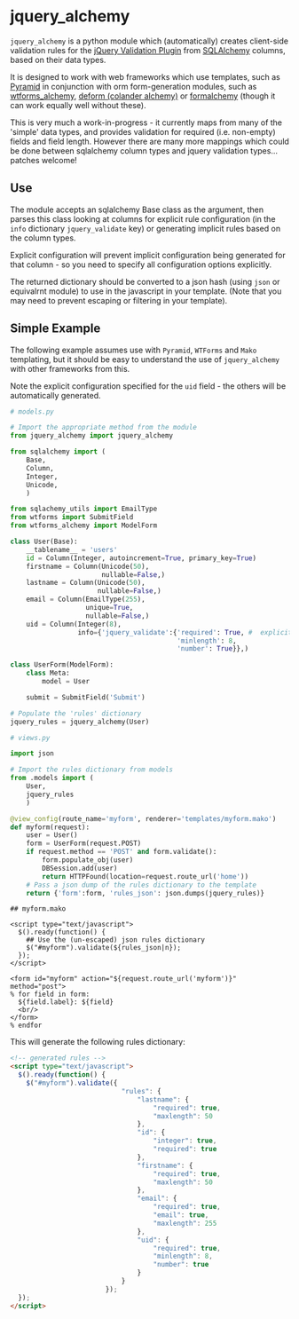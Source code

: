 # jquery_alchemy

`jquery_alchemy` is a python module which (automatically) creates client-side validation rules for the [jQuery Validation Plugin](http://jqueryvalidation.org/) from [SQLAlchemy](http://www.sqlalchemy.org/) columns, based on their data types.

It is designed to work with web frameworks which use templates, such as [Pyramid](http://www.pylonsproject.org/) in conjunction with orm form-generation modules, such as [wtforms_alchemy](https://wtforms-alchemy.readthedocs.org/en/latest/), [deform (colander alchemy)](https://colanderalchemy.readthedocs.org/en/latest/) or [formalchemy](http://docs.formalchemy.org/) (though it can work equally well without these).

This is very much a work-in-progress - it currently maps from many of the 'simple' data types, and provides validation for required (i.e. non-empty) fields and field length.  However there are many more mappings which could be done between sqlalchemy column types and jquery validation types... patches welcome!

## Use

The module accepts an sqlalchemy Base class as the argument, then parses this class looking at columns for explicit rule configuration (in the `info` dictionary `jquery_validate` key) or generating implicit rules based on the column types.

Explicit configuration will prevent implicit configuration being generated for that column - so you need to specify all configuration options explicitly.

The returned dictionary should be converted to a json hash (using `json` or equivalrnt module) to use in the javascript in your template. (Note that you may need to prevent escaping or filtering in your template).

## Simple Example

The following example assumes use with `Pyramid`, `WTForms` and `Mako` templating, but it should be easy to understand the use of `jquery_alchemy` with other frameworks from this.

Note the explicit configuration specified for the `uid` field - the others will be automatically generated.

```python
# models.py

# Import the appropriate method from the module
from jquery_alchemy import jquery_alchemy

from sqlalchemy import (
    Base,
    Column,
    Integer,
    Unicode,
    )

from sqlachemy_utils import EmailType
from wtforms import SubmitField
from wtforms_alchemy import ModelForm

class User(Base):
    __tablename__ = 'users'
    id = Column(Integer, autoincrement=True, primary_key=True)
    firstname = Column(Unicode(50),
                       nullable=False,)
    lastname = Column(Unicode(50),
                      nullable=False,)
    email = Column(EmailType(255),
                   unique=True,
                   nullable=False,)
    uid = Column(Integer(8),
                 info={'jquery_validate':{'required': True, #  explicit config
                                          'minlength': 8,
                                          'number': True}},)

class UserForm(ModelForm):
    class Meta:
        model = User

    submit = SubmitField('Submit')

# Populate the 'rules' dictionary
jquery_rules = jquery_alchemy(User)

```

```python
# views.py

import json

# Import the rules dictionary from models
from .models import (
    User,
    jquery_rules
    )

@view_config(route_name='myform', renderer='templates/myform.mako')
def myform(request):
    user = User()
    form = UserForm(request.POST)
    if request.method == 'POST' and form.validate():
        form.populate_obj(user)
        DBSession.add(user)
        return HTTPFound(location=request.route_url('home'))
    # Pass a json dump of the rules dictionary to the template
    return {'form':form, 'rules_json': json.dumps(jquery_rules)}

```

```mako
## myform.mako

<script type="text/javascript">
  $().ready(function() {
    ## Use the (un-escaped) json rules dictionary
    $("#myform").validate(${rules_json|n});
  });
</script>

<form id="myform" action="${request.route_url('myform')}" method="post">
% for field in form:
  ${field.label}: ${field}
  <br/>
</form>
% endfor
```

This will generate the following rules dictionary:

```html
<!-- generated rules -->
<script type="text/javascript">
  $().ready(function() {
    $("#myform").validate({
                            "rules": {
                                "lastname": {
                                    "required": true,
                                    "maxlength": 50
                                },
                                "id": {
                                    "integer": true,
                                    "required": true
                                },
                                "firstname": {
                                    "required": true,
                                    "maxlength": 50
                                },
                                "email": {
                                    "required": true,
                                    "email": true,
                                    "maxlength": 255
                                },
                                "uid": {
                                    "required": true,
                                    "minlength": 8,
                                    "number": true
                                }
                            }
                        });
  });
</script>
```